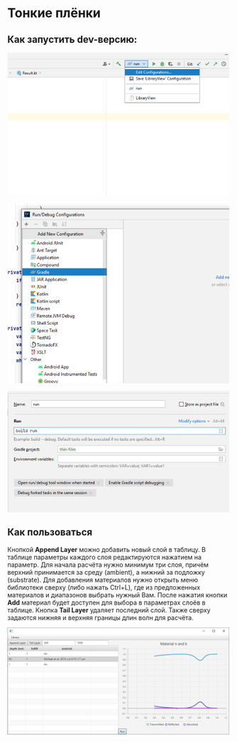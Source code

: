 # Тонкие плёнки

## Как запустить dev-версию:

<img alt="alt text" src="img/1.png" width="500" height="auto"/>
<p></p>
<img alt="alt text" src="img/2.png" width="500" height="auto"/>
<p></p>
<img alt="alt text" src="img/3.png" width="500" height="auto"/>

## Как пользоваться

Кнопкой **Append Layer** можно добавить новый слой в таблицу. В таблице 
параметры каждого слоя редактируются нажатием на параметр. Для начала расчёта нужно минимум три слоя, причём 
верхний принимается за среду (ambient), а нижний за подложку (substrate). Для добавления материалов
нужно открыть меню библиотеки сверху (либо нажать Ctrl+L), где из предложенных материалов и диапазонов выбрать нужный
Вам. После нажатия кнопки **Add** материал будет доступен для выбора в параметрах слоёв в таблице.
Кнопка **Tail Layer** удаляет последний слой. Также сверху задаются нижняя и верхняя границы длин волн для расчёта.

<img alt="alt text" src="img/4.png" width="500" height="auto"/>